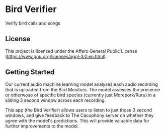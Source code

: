# Bird Verifier

Verify bird calls and songs

## License

This project is licensed under the Affero General Public License
(https://www.gnu.org/licenses/agpl-3.0.en.html).

## Getting Started

Our current audio machine learning model analyses each audio recording that is uploaded from the Bird Monitors. The model assesses the presence or otherwose of specific bird species (currently just Morepork/Ruru) in a sliding 3 second window across each recording.

This app (the Bird Verifier) allows users to listen to just those 3 second windows, and give feedback to The Cacophony server on whether they agree with the model's predictions. This will provide valuable data for further improvements to the model.
